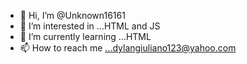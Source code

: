 - 👋 Hi, I’m @Unknown16161
- 👀 I’m interested in ...HTML and JS
- 🌱 I’m currently learning ...HTML
- 📫 How to reach me ...dylangiuliano123@yahoo.com

<!---
Unknown16161/Unknown16161 is a ✨ special ✨ repository because its `README.md` (this file) appears on your GitHub profile.
You can click the Preview link to take a look at your changes.
--->
